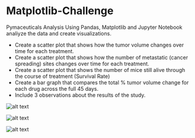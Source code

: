 # Matplotlib-Challenge
Pymaceuticals Analysis
Using Pandas, Matplotlib and Jupyter Notebook analiyze the data and create visualizations.

* Create a scatter plot that shows how the tumor volume changes over time for each treatment.
* Create a scatter plot that shows how the number of metastatic (cancer spreading) sites changes over time for each treatment.
* Create a scatter plot that shows the number of mice still alive through the course of treatment (Survival Rate)
* Create a bar graph that compares the total % tumor volume change for each drug across the full 45 days.
* Include 3 observations about the results of the study.


![alt text](C:/Users/lilia/Desktop/git/matplotlib--challenge/Images/FinalTumorVolume.png)

![alt text](C:/Users/lilia/Desktop/git/matplotlib--challenge/Images/Mouseweightvstumor.png)

![alt text](C:/Users/lilia/Desktop/git/matplotlib--challenge/Images/tumorvolumeovertimepoing.png)